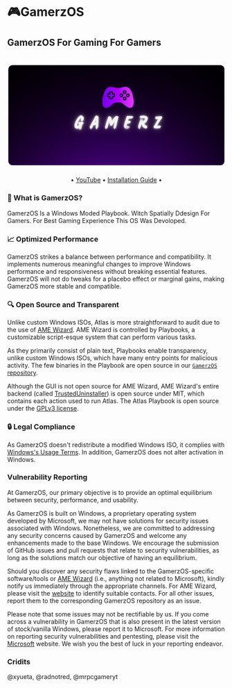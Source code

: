 # 🎮GamerzOS

## GamerzOS For Gaming For Gamers

<head>
  <meta name="google-site-verification" content="XhHzqTShF13Xhz-NDwf-8IMU8cJtZ25cEKfXYVLMKog" />
</head>

<body>
  <h1 align="center">
    <img src="GamerzOS.PNG">
  </h1>
<p align="center">
  •
  <a href="https://www.youtube.com/@MR.PC_GAMER_YT" target="_blank">YouTube</a>
  •
  <a href="https://gamerzos-playbook.github.io/GamerzOS-Installation-Guid/" target="_blank">Installation Guide</a>
  •
</p>

  
### 🤔 What is GamerzOS?
GamerzOS Is a Windows Moded Playbook. Witch Spatially Ddesign For Gamers. For Best Gaming Experience This OS Was Devoloped.

### 📈 Optimized Performance


GamerzOS strikes a balance between performance and compatibility. It implements numerous meaningful changes to improve Windows performance and responsiveness without breaking essential features. GamerzOS will not do tweaks for a placebo effect or marginal gains, making GamerzOS more stable and compatible.

### 🔍 Open Source and Transparent

Unlike custom Windows ISOs, Atlas is more straightforward to audit due to the use of [AME Wizard](https://ameliorated.io). AME Wizard is controlled by Playbooks, a customizable script-esque system that can perform various tasks.

As they primarily consist of plain text, Playbooks enable transparency, unlike custom Windows ISOs, which have many entry points for malicious activity. The few binaries in the Playbook are open source in our [`GamerzOS` repository](https://github.com/GamerzOS-playbook/GamerzOS).

Although the GUI is not open source for AME Wizard, AME Wizard's entire backend (called [TrustedUninstaller](https://github.com/Ameliorated-LLC/trusted-uninstaller-cli)) is open source under MIT, which contains each action used to run Atlas. The Atlas Playbook is open source under the [GPLv3 license](https://github.com/GamerzOS-playbook/GamerzOS/blob/main/LICENSE).

### 🔒 Legal Compliance


As GamerzOS doesn't redistribute a modified Windows ISO, it complies with [Windows's Usage Terms](https://www.microsoft.com/en-us/useterms/#areaheading-uid6738235). In addition, GamerzOS does not alter activation in Windows.

### Vulnerability Reporting

At GamerzOS, our primary objective is to provide an optimal equilibrium between security, performance, and usability.

As GamerzOS is built on Windows, a proprietary operating system developed by Microsoft, we may not have solutions for security issues associated with Windows. Nonetheless, we are committed to addressing any security concerns caused by GamerzOS and welcome any enhancements made to the base Windows. We encourage the submission of GitHub issues and pull requests that relate to security vulnerabilities, as long as the solutions match our objective of having an equilibrium.

Should you discover any security flaws linked to the GamerzOS-specific software/tools or [AME Wizard](https://ameliorated.io) (i.e., anything not related to Microsoft), kindly notify us immediately through the appropriate channels. For AME Wizard, please visit the [website](https://ameliorated.io) to identify suitable contacts. For all other issues, report them to the corresponding GamerzOS repository as an issue.

Please note that some issues may not be rectifiable by us. If you come across a vulnerability in GamerzOS that is also present in the latest version of stock/vanilla Windows, please report it to Microsoft. For more information on reporting security vulnerabilities and pentesting, please visit the [Microsoft](https://www.microsoft.com/en-us/msrc/faqs-report-an-issue) website. We wish you the best of luck in your reporting endeavor.


### Cridits


@xyueta, @radnotred, @mrpcgameryt
</body>
